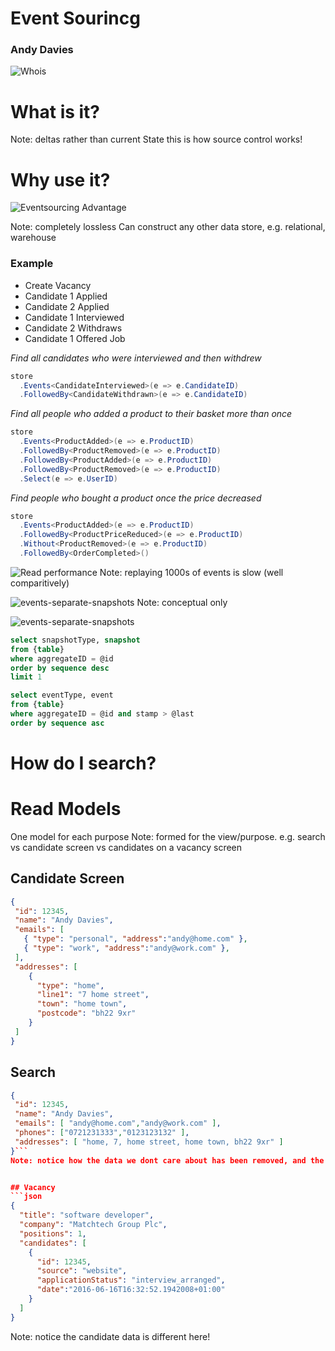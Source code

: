 # Event Sourincg
### Andy Davies
![Whois](img/whois.png)



# What is it?
Note: deltas rather than current State this is how source control works!



# Why use it?
![Eventsourcing Advantage](img/advantage.jpg)

Note: completely lossless
Can construct any other data store, e.g. relational, warehouse



### Example

* Create Vacancy <!-- .element: class="fragment" -->
* Candidate 1 Applied  <!-- .element: class="fragment" -->
* Candidate 2 Applied <!-- .element: class="fragment" -->
* Candidate 1 Interviewed <!-- .element: class="fragment" -->
* Candidate 2 Withdraws <!-- .element: class="fragment" -->
* Candidate 1 Offered Job <!-- .element: class="fragment" -->


*Find all candidates who were interviewed and then withdrew*

```csharp
store
  .Events<CandidateInterviewed>(e => e.CandidateID)
  .FollowedBy<CandidateWithdrawn>(e => e.CandidateID)
```


*Find all people who added a product to their basket more than once*

```csharp
store
  .Events<ProductAdded>(e => e.ProductID)
  .FollowedBy<ProductRemoved>(e => e.ProductID)
  .FollowedBy<ProductAdded>(e => e.ProductID)
  .FollowedBy<ProductRemoved>(e => e.ProductID)
  .Select(e => e.UserID)
```


*Find people who bought a product once the price decreased*

```csharp
store
  .Events<ProductAdded>(e => e.ProductID)
  .FollowedBy<ProductPriceReduced>(e => e.ProductID)
  .Without<ProductRemoved>(e => e.ProductID)
  .FollowedBy<OrderCompleted>()
```



![Read performance](img/reading.jpg)
Note: replaying 1000s of events is slow (well comparitively)


![events-separate-snapshots](img/events.png) <!-- .element: class="no-border" -->
Note: conceptual only


![events-separate-snapshots](img/events-separate-snapshots.png) <!-- .element: class="no-border" -->


```sql
select snapshotType, snapshot
from {table}
where aggregateID = @id
order by sequence desc
limit 1

select eventType, event
from {table}
where aggregateID = @id and stamp > @last
order by sequence asc
```



# How do I search?
<magnifying glass image>


# Read Models
One model for each purpose
Note: formed for the view/purpose. e.g. search vs candidate screen vs candidates on a vacancy screen


## Candidate Screen
```json
{
 "id": 12345,
 "name": "Andy Davies",
 "emails": [
   { "type": "personal", "address":"andy@home.com" },
   { "type": "work", "address":"andy@work.com" },
 ],
 "addresses": [
    {
      "type": "home",
      "line1": "7 home street",
      "town": "home town",
      "postcode": "bh22 9xr"
    }
 ]
}
```


## Search

```json
{
 "id": 12345,
 "name": "Andy Davies",
 "emails": [ "andy@home.com","andy@work.com" ],
 "phones": ["0721231333","0123123132" ],
 "addresses": [ "home, 7, home street, home town, bh22 9xr" ]
}```
Note: notice how the data we dont care about has been removed, and the object is flattened


## Vacancy
```json
{
  "title": "software developer",
  "company": "Matchtech Group Plc",
  "positions": 1,
  "candidates": [
    {
      "id": 12345,
      "source": "website",
      "applicationStatus": "interview_arranged",
      "date":"2016-06-16T16:32:52.1942008+01:00"
    }
  ]
}
```
Note: notice the candidate data is different here!
